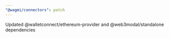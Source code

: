 ```yaml
---
"@wagmi/connectors": patch
---
```


Updated @walletconnect/ethereum-provider and @web3modal/standalone dependencies
